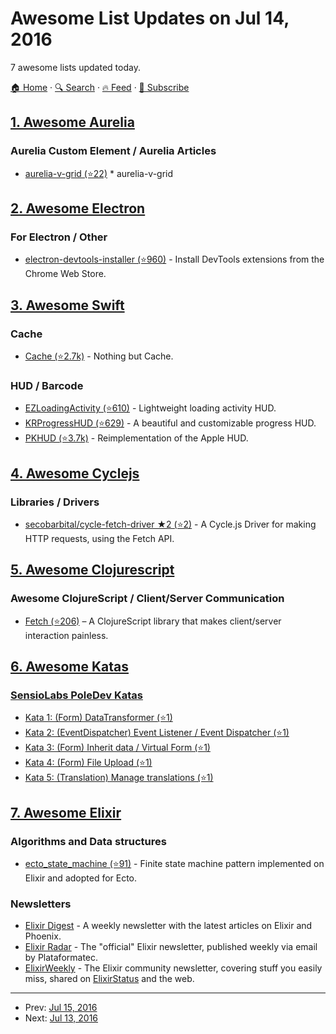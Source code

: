 # Awesome List Updates on Jul 14, 2016

7 awesome lists updated today.

[🏠 Home](/README.md) · [🔍 Search](https://test.trackawesomelist.com/search/) · [🔥 Feed](https://test.trackawesomelist.com/feed.xml) · [📮 Subscribe](https://trackawesomelist.us17.list-manage.com/subscribe?u=d2f0117aa829c83a63ec63c2f&id=36a103854c)



## [1. Awesome Aurelia](/content/aurelia-contrib/awesome-aurelia/README.md)

### Aurelia Custom Element / Aurelia Articles

*   [aurelia-v-grid (⭐22)](https://github.com/aurelia-ui-toolkits/aurelia-v-grid) \* aurelia-v-grid

## [2. Awesome Electron](/content/sindresorhus/awesome-electron/README.md)

### For Electron / Other

*   [electron-devtools-installer (⭐960)](https://github.com/GPMDP/electron-devtools-installer) - Install DevTools extensions from the Chrome Web Store.

## [3. Awesome Swift](/content/matteocrippa/awesome-swift/README.md)

### Cache

*   [Cache (⭐2.7k)](https://github.com/hyperoslo/Cache) - Nothing but Cache.

### HUD / Barcode

*   [EZLoadingActivity (⭐610)](https://github.com/goktugyil/EZLoadingActivity) - Lightweight loading activity HUD.
*   [KRProgressHUD (⭐629)](https://github.com/krimpedance/KRProgressHUD) - A beautiful and customizable progress HUD.
*   [PKHUD (⭐3.7k)](https://github.com/pkluz/PKHUD) - Reimplementation of the Apple HUD.

## [4. Awesome Cyclejs](/content/cyclejs-community/awesome-cyclejs/README.md)

### Libraries / Drivers

*   [secobarbital/cycle-fetch-driver ★2 (⭐2)](https://github.com/secobarbital/cycle-fetch-driver) - A Cycle.js Driver for making HTTP requests, using the Fetch API.

## [5. Awesome Clojurescript](/content/hantuzun/awesome-clojurescript/README.md)

### Awesome ClojureScript / Client/Server Communication

*   [Fetch (⭐206)](https://github.com/LightTable/fetch) – A ClojureScript library that makes client/server interaction painless.

## [6. Awesome Katas](/content/gamontal/awesome-katas/README.md)

### [SensioLabs PoleDev Katas](https://github.com/devdrops/Katas)

*   [Kata 1: (Form) DataTransformer (⭐1)](https://github.com/devdrops/Katas/tree/kata-data-transformers)
*   [Kata 2: (EventDispatcher) Event Listener / Event Dispatcher (⭐1)](https://github.com/devdrops/Katas/tree/kata-event-listener)
*   [Kata 3: (Form) Inherit data / Virtual Form (⭐1)](https://github.com/devdrops/Katas/tree/kata-inherit-data)
*   [Kata 4: (Form) File Upload (⭐1)](https://github.com/devdrops/Katas/tree/kata-upload-file)
*   [Kata 5: (Translation) Manage translations (⭐1)](https://github.com/devdrops/Katas/tree/kata-translation)

## [7. Awesome Elixir](/content/h4cc/awesome-elixir/README.md)

### Algorithms and Data structures

*   [ecto\_state\_machine (⭐91)](https://github.com/asiniy/ecto_state_machine) - Finite state machine pattern implemented on Elixir and  adopted for Ecto.

### Newsletters

*   [Elixir Digest](http://elixirdigest.net) - A weekly newsletter with the latest articles on Elixir and Phoenix.
*   [Elixir Radar](http://plataformatec.com.br/elixir-radar) - The "official" Elixir newsletter, published weekly via email by Plataformatec.
*   [ElixirWeekly](https://elixirweekly.net) - The Elixir community newsletter, covering stuff you easily miss, shared on [ElixirStatus](http://elixirstatus.com) and the web.

---

- Prev: [Jul 15, 2016](/content/2016/07/15/README.md)
- Next: [Jul 13, 2016](/content/2016/07/13/README.md)